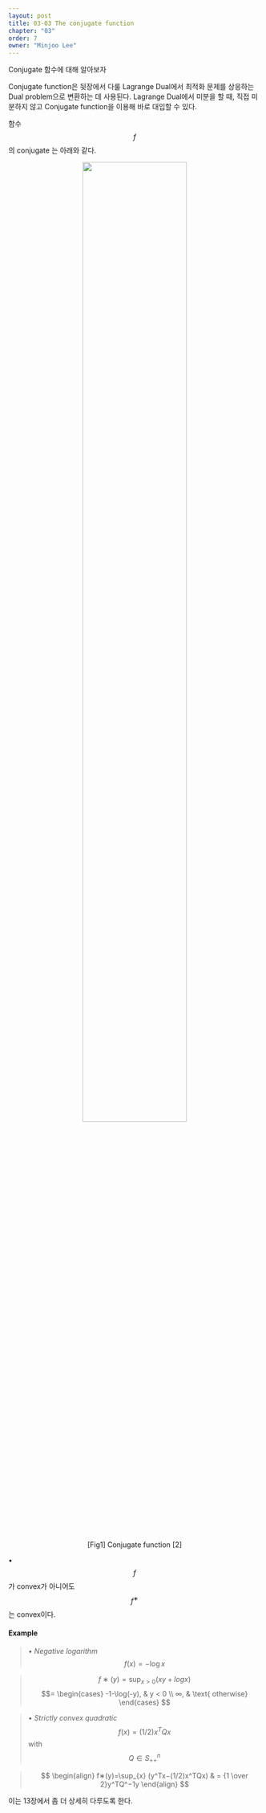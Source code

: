 ```yaml
---
layout: post
title: 03-03 The conjugate function
chapter: "03"
order: 7
owner: "Minjoo Lee"
---
```

Conjugate 함수에 대해 알아보자

Conjugate function은 뒷장에서 다룰 Lagrange Dual에서 최적화 문제를 상응하는 Dual problem으로 변환하는 데 사용된다. Lagrange Dual에서 미분을 할 때, 직접 미분하지 않고 Conjugate function을 이용해 바로 대입할 수 있다. <br>

함수 $$f$$의 conjugate 는 아래와 같다.

<figure class="image" style="align: center;">
<p align="center">
 <img src="https://wikidocs.net/images/page/17428/conjugate_function.png" alt="" width="70%" height="70%">
 <figcaption style="text-align: center;">[Fig1] Conjugate function [2]</figcaption>
</p>
</figure>

•$$f$$가 convex가 아니어도 $$f^∗$$ 는 convex이다.

#### Example
>• *Negative logarithm* $$f(x)=−\log x$$

> $$f∗(y)=\sup_{x>0} (xy+logx)$$ 
> $$=
\begin{cases}
-1-\log(-y), & y < 0 \\ 
∞, & \text{ otherwise}
\end{cases}
$$

>• *Strictly convex quadratic* $$f(x) = (1/2)x^TQx$$ with $$Q∈S_{++}^n$$

>$$
\begin{align}
f∗(y)=\sup_{x} (y^Tx−(1/2)x^TQx)
& = {1 \over 2}y^TQ^−1y 
\end{align}
$$


이는 13장에서 좀 더 상세히 다루도록 한다.

